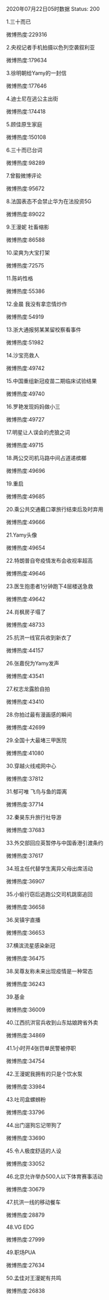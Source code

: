 2020年07月22日05时数据
Status: 200

1.三十而已

微博热度:229316

2.央视记者手机拍摄以色列空袭叙利亚

微博热度:179634

3.徐明朝给Yamy的一封信

微博热度:177646

4.迪士尼在逃公主出街

微博热度:174418

5.顾佳原生家庭

微博热度:150108

6.三十而已台词

微博热度:98289

7.曾毅微博评论

微博热度:95672

8.法国表态不会禁止华为在法投资5G

微博热度:89022

9.王漫妮 社畜缩影

微博热度:86588

10.梁爽为大宝打架

微博热度:72575

11.陈屿性格

微博热度:55386

12.金晨 我没有拿恋情炒作

微博热度:54919

13.浙大通报努某某留校察看事件

微博热度:51982

14.沙宝亮救人

微博热度:49742

15.中国重组新冠疫苗二期临床试验结果

微博热度:49740

16.罗艳发现妈妈做小三

微博热度:49727

17.明星让人误会的虎狼之词

微博热度:49715

18.两公交司机马路中间占道递槟榔

微博热度:49696

19.重启

微博热度:49685

20.乘公共交通戴口罩旅行结束后及时弃用

微博热度:49666

21.Yamy头像

微博热度:49654

22.特朗普自夸疫情发布会收视率超高

微博热度:49646

23.医生抱患者1分钟跑下4层楼送急救

微博热度:49642

24.肖枫房子塌了

微博热度:48733

25.抗洪一线官兵收到新衣了

微博热度:44157

26.张嘉倪为Yamy发声

微博热度:43541

27.权志龙露脸自拍

微博热度:43410

28.你拍过最有漫画感的瞬间

微博热度:42699

29.全国十大最堵三甲医院

微博热度:41080

30.穿越火线戒网中心

微博热度:37812

31.郁可唯 飞鸟与鱼的距离

微博热度:37714

32.秦昊东升旅行社导游

微博热度:37683

33.外交部回应英暂停与中国香港引渡条约

微博热度:37617

34.班主任代替学生离异父母出席活动

微博热度:36907

35.小偷行窃后逃跑公交司机跳窗追回

微博热度:36658

36.吴镇宇直播

微博热度:36653

37.横滨流星感染新冠

微博热度:36475

38.吴尊友称未来出现疫情是一种常态

微博热度:36243

39.基金

微博热度:36009

40.江西抗洪官兵收到山东姑娘跨省外卖

微博热度:34869

41.1小时开4张罚单民警被停职

微博热度:34754

42.王漫妮我拥有的只是个饮水泵

微博热度:33984

43.吐司盒螺蛳粉

微博热度:33796

44.出门遛狗忘记带狗了

微博热度:33690

45.令人极度舒适的人设

微博热度:33052

46.北京允许举办500人以下体育赛事活动

微博热度:30679

47.抗洪一线的移动餐车

微博热度:28879

48.VG EDG

微博热度:27999

49.职场PUA

微博热度:27634

50.孟佳对王漫妮有共鸣

微博热度:26838

